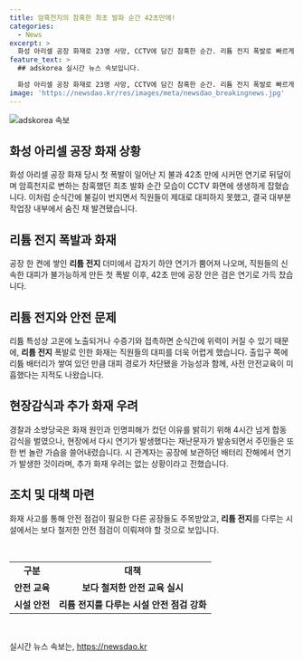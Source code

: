 ```yaml
---
title: 암흑천지의 참혹한 최초 발화 순간 42초만에!
categories:
  - News
excerpt: >
  화성 아리셀 공장 화재로 23명 사망, CCTV에 담긴 참혹한 순간. 리튬 전지 폭발로 빠르게 퍼진 불길, 대피 경로 차단 우려. 안전교육 미흡 지적. 현장감식 후 재난문자 발송으로 주민들 놀라. 추가 화재 우려는 없다고 밝혀. YTN 신지원이 보도. [기자]
feature_text: >
  ## adskorea 실시간 뉴스 속보입니다.

  화성 아리셀 공장 화재로 23명 사망, CCTV에 담긴 참혹한 순간. 리튬 전지 폭발로 빠르게 퍼진 불길, 대피 경로 차단 우려. 안전교육 미흡 지적. 현장감식 후 재난문자 발송으로 주민들 놀라. 추가 화재 우려는 없다고 밝혀. YTN 신지원이 보도. [기자]
image: 'https://newsdao.kr/res/images/meta/newsdao_breakingnews.jpg'
---
```


<p><img src="https://newsdao.kr/res/images/meta/newsdao_breakingnews.jpg" alt="adskorea 속보" /></p>

<h2 data-ke-size="size26">화성 아리셀 공장 화재 상황</h2>

<p data-ke-size="size16">화성 아리셀 공장 화재 당시 첫 폭발이 일어난 지 불과 42초 만에 시커먼 연기로 뒤덮이며 암흑천지로 변하는 참혹했던 최초 발화 순간 모습이 CCTV 화면에 생생하게 잡혔습니다. 이처럼 순식간에 불길이 번지면서 직원들이 제대로 대피하지 못했고, 결국 대부분 작업장 내부에서 숨진 채 발견됐습니다.</p>

<h2 data-ke-size="size26">리튬 전지 폭발과 화재</h2>

<p data-ke-size="size16">공장 한 켠에 쌓인 <b>리튬 전지</b> 더미에서 갑자기 하얀 연기가 뿜어져 나오며, 직원들의 신속한 대피가 불가능하게 만든 첫 폭발 이후, 42초 만에 공장 안은 검은 연기로 가득 찼습니다.</p>

<h2 data-ke-size="size26">리튬 전지와 안전 문제</h2>

<p data-ke-size="size16">리튬 특성상 고온에 노출되거나 수증기와 접촉하면 순식간에 위력이 커질 수 있기 때문에, <b>리튬 전지</b> 폭발로 인한 화재는 직원들의 대피를 더욱 어렵게 했습니다. 출입구 쪽에 리튬 배터리가 쌓여 있던 만큼 대피 경로가 차단됐을 가능성과 함께, 사전 안전교육이 미흡했다는 지적도 나왔습니다.</p>

<h2 data-ke-size="size26">현장감식과 추가 화재 우려</h2>

<p data-ke-size="size16">경찰과 소방당국은 화재 원인과 인명피해가 컸던 이유를 밝히기 위해 4시간 넘게 합동 감식을 벌였으나, 현장에서 다시 연기가 발생했다는 재난문자가 발송되면서 주민들은 또 한 번 놀란 가슴을 쓸어내렸습니다. 시 관계자는 공장에 보관하던 배터리 잔해에서 연기가 발생한 것이라며, 추가 화재 우려는 없는 상황이라고 전했습니다.</p>

<h2 data-ke-size="size26">조치 및 대책 마련</h2>

<p data-ke-size="size16">화재 사고를 통해 안전 점검이 필요한 다른 공장들도 주목받았고, <b>리튬 전지</b>를 다루는 시설에서는 보다 철저한 안전 점검이 이뤄져야 할 것으로 보입니다.</p>

<p data-ke-size="size16">&nbsp;</p>

<table>
    <tbody>
        <tr>
            <td style="text-align: center; height: 17px;"><b>구분</b></td>
            <td style="text-align: center; height: 17px;"><b>대책</b></td>
        </tr>
        <tr>
            <td style="text-align: center; height: 17px;"><b>안전 교육</b></td>
            <td style="text-align: center; height: 17px;"><b>보다 철저한 안전 교육 실시</b></td>
        </tr>
        <tr>
            <td style="text-align: center; height: 17px;"><b>시설 안전</b></td>
            <td style="text-align: center; height: 17px;"><b>리튬 전지를 다루는 시설 안전 점검 강화</b></td>
        </tr>
    </tbody>
</table>

<p data-ke-size="size16">&nbsp;</p>
실시간 뉴스 속보는, <a href="https://newsdao.kr" rel="dofollow">https://newsdao.kr</a>


